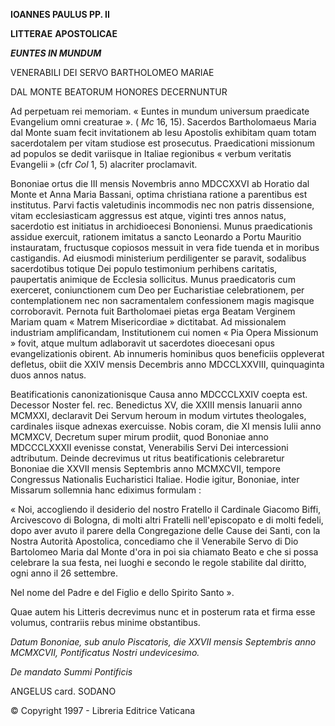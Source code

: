 **IOANNES PAULUS PP. II**

**LITTERAE** **APOSTOLICAE**

***EUNTES IN MUNDUM***

VENERABILI DEI SERVO BARTHOLOMEO MARIAE

DAL MONTE BEATORUM HONORES DECERNUNTUR

Ad perpetuam rei memoriam. « Euntes in mundum universum praedicate Evangelium omni creaturae ». ( *Mc* 16, 15). Sacerdos Bartholomaeus Maria dal Monte suam fecit invitationem ab Iesu Apostolis exhibitam quam totam sacerdotalem per vitam studiose est prosecutus. Praedicationi missionum ad populos se dedit variisque in Italiae regionibus « verbum veritatis Evangelii » (cfr *Col* 1, 5) alacriter proclamavit.

Bononiae ortus die III mensis Novembris anno MDCCXXVI ab Horatio dal Monte et Anna Maria Bassani, optima christiana ratione a parentibus est institutus. Parvi factis valetudinis incommodis nec non patris dissensione, vitam ecclesiasticam aggressus est atque, viginti tres annos natus, sacerdotio est initiatus in archidioecesi Bononiensi. Munus praedicationis assidue exercuit, rationem imitatus a sancto Leonardo a Portu Mauritio instauratam, fructusque copiosos messuit in vera fide tuenda et in moribus castigandis. Ad eiusmodi ministerium perdiligenter se paravit, sodalibus sacerdotibus totique Dei populo testimonium perhibens caritatis, paupertatis animique de Ecclesia sollicitus. Munus praedicatoris cum exerceret, coniunctionem cum Deo per Eucharistiae celebrationem, per contemplationem nec non sacramentalem confessionem magis magisque corroboravit. Pernota fuit Bartholomaei pietas erga Beatam Verginem Mariam quam « Matrem Misericordiae » dictitabat. Ad missionalem industriam amplificandam, Institutionem cui nomen « Pia Opera Missionum » fovit, atque multum adlaboravit ut sacerdotes dioecesani opus evangelizationis obirent. Ab innumeris hominibus quos beneficiis oppleverat defletus, obiit die XXIV mensis Decembris anno MDCCLXXVIII, quinquaginta duos annos natus.

Beatificationis canonizationisque Causa anno MDCCCLXXIV coepta est. Decessor Noster fel. rec. Benedictus XV, die XXIII mensis Ianuarii anno MCMXXI, declaravit Dei Servum heroum in modum virtutes theologales, cardinales iisque adnexas exercuisse. Nobis coram, die XI mensis Iulii anno MCMXCV, Decretum super mirum prodiit, quod Bononiae anno MDCCCLXXXII evenisse constat, Venerabilis Servi Dei intercessioni adtributum. Deinde decrevimus ut ritus beatificationis celebraretur Bononiae die XXVII mensis Septembris anno MCMXCVII, tempore Congressus Nationalis Eucharistici Italiae. Hodie igitur, Bononiae, inter Missarum sollemnia hanc ediximus formulam :

« Noi, accogliendo il desiderio del nostro Fratello il Cardinale Giacomo Biffi, Arcivescovo di Bologna, di molti altri Fratelli nell'episcopato e di molti fedeli, dopo aver avuto il parere della Congregazione delle Cause dei Santi, con la Nostra Autorità Apostolica, concediamo che il Venerabile Servo di Dio Bartolomeo Maria dal Monte d'ora in poi sia chiamato Beato e che si possa celebrare la sua festa, nei luoghi e secondo le regole stabilite dal diritto, ogni anno il 26 settembre.

Nel nome del Padre e del Figlio e dello Spirito Santo ».

Quae autem his Litteris decrevimus nunc et in posterum rata et firma esse volumus, contrariis rebus minime obstantibus.

*Datum Bononiae, sub anulo Piscatoris, die XXVII mensis Septembris anno MCMXCVII, Pontificatus Nostri undevicesimo.*

*De mandato Summi Pontificis*

ANGELUS card. SODANO

© Copyright 1997 - Libreria Editrice Vaticana